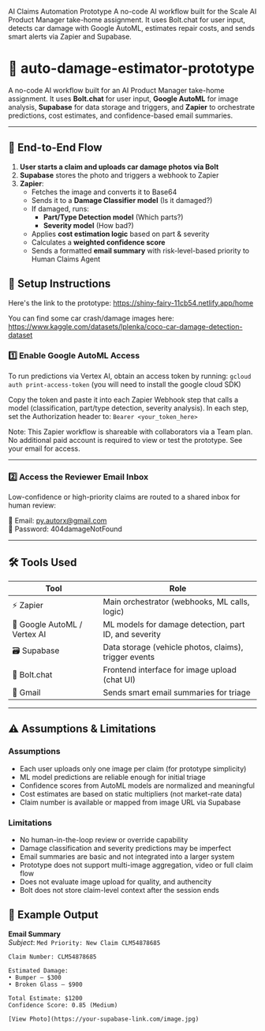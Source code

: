 AI Claims Automation Prototype
 A no-code AI workflow built for the Scale AI Product Manager take-home assignment. It uses Bolt.chat for user input, detects car damage with Google AutoML, estimates repair costs, and sends smart alerts via Zapier and Supabase.

# 🔧 auto-damage-estimator-prototype

A no-code AI workflow built for an AI Product Manager take-home assignment. It uses **Bolt.chat** for user input, **Google AutoML** for image analysis, **Supabase** for data storage and triggers, and **Zapier** to orchestrate predictions, cost estimates, and confidence-based email summaries.

---

## 🧩 End-to-End Flow

1. **User starts a claim and uploads car damage photos via Bolt**
2. **Supabase** stores the photo and triggers a webhook to Zapier
3. **Zapier**:
   - Fetches the image and converts it to Base64
   - Sends it to a **Damage Classifier model** (Is it damaged?)
   - If damaged, runs:
     - **Part/Type Detection model** (Which parts?)
     - **Severity model** (How bad?)
   - Applies **cost estimation logic** based on part & severity
   - Calculates a **weighted confidence score**
   - Sends a formatted **email summary** with risk-level-based priority to Human Claims Agent

## 🔑 Setup Instructions

Here's the link to the prototype: https://shiny-fairy-11cb54.netlify.app/home

You can find some car crash/damage images here: https://www.kaggle.com/datasets/lplenka/coco-car-damage-detection-dataset

### 1️⃣ Enable Google AutoML Access

To run predictions via Vertex AI, obtain an access token by running: `gcloud auth print-access-token` (you will need to install the google cloud SDK)

Copy the token and paste it into each Zapier Webhook step that calls a model (classification, part/type detection, severity analysis). In each step, set the Authorization header to: `Bearer <your_token_here>`

Note: This Zapier workflow is shareable with collaborators via a Team plan. No additional paid account is required to view or test the prototype. See your email for access.

---

### 2️⃣ Access the Reviewer Email Inbox

Low-confidence or high-priority claims are routed to a shared inbox for human review:

📧 Email: py.autorx@gmail.com  
🔐 Password: 404damageNotFound


---

## 🛠 Tools Used

| Tool        | Role                                                  |
|-------------|-------------------------------------------------------|
| ⚡ Zapier    | Main orchestrator (webhooks, ML calls, logic)        |
| 🧠 Google AutoML / Vertex AI | ML models for damage detection, part ID, and severity |
| 🗃 Supabase  | Data storage (vehicle photos, claims), trigger events |
| 💬 Bolt.chat | Frontend interface for image upload (chat UI)        |
| 📩 Gmail     | Sends smart email summaries for triage               |

---

## ⚠️ Assumptions & Limitations

### Assumptions
- Each user uploads only one image per claim (for prototype simplicity)
- ML model predictions are reliable enough for initial triage
- Confidence scores from AutoML models are normalized and meaningful
- Cost estimates are based on static multipliers (not market-rate data)
- Claim number is available or mapped from image URL via Supabase

### Limitations
- No human-in-the-loop review or override capability 
- Damage classification and severity predictions may be imperfect
- Email summaries are basic and not integrated into a larger system
- Prototype does not support multi-image aggregation, video or full claim flow
- Does not evaluate image upload for quality, and authencity
- Bolt does not store claim-level context after the session ends

## 📝 Example Output

**Email Summary**  
_Subject_: `Med Priority: New Claim CLM54878685`

```text
Claim Number: CLM54878685

Estimated Damage:
• Bumper – $300
• Broken Glass – $900

Total Estimate: $1200  
Confidence Score: 0.85 (Medium)

[View Photo](https://your-supabase-link.com/image.jpg)
